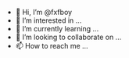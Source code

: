- 👋 Hi, I’m @fxfboy
- 👀 I’m interested in ...
- 🌱 I’m currently learning ...
- 💞️ I’m looking to collaborate on ...
- 📫 How to reach me ...

<!---
fxfboy/fxfboy is a ✨ special ✨ repository because its `README.md` (this file) appears on your GitHub profile.
You can click the Preview link to take a look at your changes.
--->
